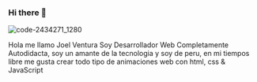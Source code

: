 ### Hi there 👋
![code-2434271_1280](https://user-images.githubusercontent.com/48741834/100896696-e3fce680-348c-11eb-819e-13773a0e4f6d.jpg)

Hola me llamo Joel Ventura Soy Desarrollador Web Completamente Autodidacta, soy un amante de la tecnologia y soy de peru, en mi tiempos libre me gusta crear todo tipo de animaciones web con html, css & JavaScript
<!--
**Kelvin-Joel/kelvin-Joel** is a ✨ _special_ ✨ repository because its `README.md` (this file) appears on your GitHub profile.

Here are some ideas to get you started:

- 🔭 I’m currently working on ...
- 🌱 I’m currently learning ...
- 👯 I’m looking to collaborate on ...
- 🤔 I’m looking for help with ...
- 💬 Ask me about ...
- 📫 How to reach me: ...
- 😄 Pronouns: ...
- ⚡ Fun fact: ...
-->
